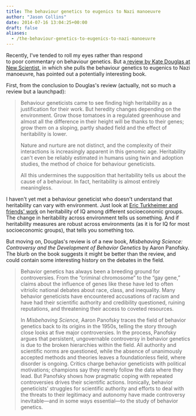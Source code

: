 ```yaml
---
title: The behaviour genetics to eugenics to Nazi manoeuvre
author: "Jason Collins"
date: 2014-07-16 13:04:25+00:00
draft: false
aliases:
  - /the-behaviour-genetics-to-eugenics-to-nazi-manoeuvre
---
```


Recently, I've tended to roll my eyes rather than respond to poor commentary on behaviour genetics. But a[ review by Kate Douglas at New Scientist](http://www.newscientist.com/article/mg22329770.800-reaping-the-whirlwind-of-nazi-eugenics.html), in which she pulls the behaviour genetics to eugenics to Nazi manoeuvre, has pointed out a potentially interesting book.

First, from the conclusion to Douglas's review (actually, not so much a review but a launchpad):


<blockquote>Behaviour geneticists came to see finding high heritability as a justification for their work. But heredity changes depending on the environment. Grow those tomatoes in a regulated greenhouse and almost all the difference in their height will be thanks to their genes; grow them on a sloping, partly shaded field and the effect of heritability is lower.

Nature and nurture are not distinct, and the complexity of their interactions is increasingly apparent in this genomic age. Heritability can't even be reliably estimated in humans using twin and adoption studies, the method of choice for behaviour geneticists.

All this undermines the supposition that heritability tells us about the cause of a behaviour. In fact, heritability is almost entirely meaningless.</blockquote>


I haven't yet met a behaviour geneticist who doesn't understand that heritability can vary with environment. Just look at [Eric Turkheimer and friends' work](http://pss.sagepub.com/content/14/6/623.abstract) on heritability of IQ among different socioeconomic groups. The change in heritability across environment tells us something. And if heritability measures are robust across environments (as it is for IQ for most socioeconomic groups), that tells you something too.

But moving on, Douglas's review is of a new book, *Misbehaving Science: Controversy and the Development of Behavior Genetics* by Aaron Panofsky. The blurb on the book suggests it might be better than the review, and could contain some interesting history on the debates in the field.


<blockquote>Behavior genetics has always been a breeding ground for controversies. From the “criminal chromosome” to the “gay gene,” claims about the influence of genes like these have led to often vitriolic national debates about race, class, and inequality. Many behavior geneticists have encountered accusations of racism and have had their scientific authority and credibility questioned, ruining reputations, and threatening their access to coveted resources.

In _Misbehaving Science,_ Aaron Panofsky traces the field of behavior genetics back to its origins in the 1950s, telling the story through close looks at five major controversies. In the process, Panofsky argues that persistent, ungovernable controversy in behavior genetics is due to the broken hierarchies within the field. All authority and scientific norms are questioned, while the absence of unanimously accepted methods and theories leaves a foundationless field, where disorder is ongoing. Critics charge behavior geneticists with political motivations; champions say they merely follow the data where they lead. But Panofsky shows how pragmatic coping with repeated controversies drives their scientific actions. Ironically, behavior geneticists’ struggles for scientific authority and efforts to deal with the threats to their legitimacy and autonomy have made controversy inevitable—and in some ways essential—to the study of behavior genetics.</blockquote>
